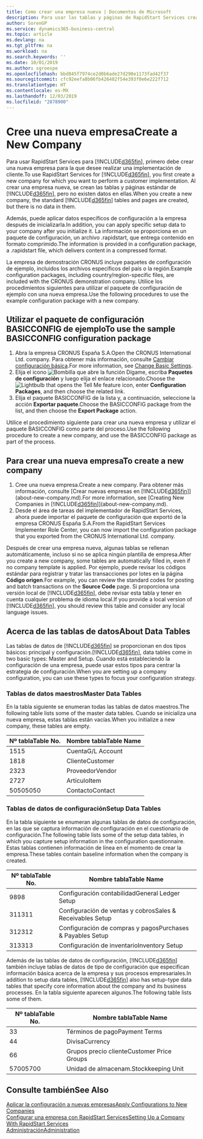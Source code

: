 ```yaml
---
title: Como crear una empresa nueva | Documentos de Microsoft
description: Para usar las tablas y páginas de RapidStart Services creadas que no tienen datos.
author: SorenGP
ms.service: dynamics365-business-central
ms.topic: article
ms.devlang: na
ms.tgt_pltfrm: na
ms.workload: na
ms.search.keywords: ''
ms.date: 10/01/2019
ms.author: sgroespe
ms.openlocfilehash: bbd845f7974ce2d0b6ade27d290e1173fad42f37
ms.sourcegitcommit: cfc92eefa8b06fb426482f54e393f0e6e222f712
ms.translationtype: HT
ms.contentlocale: es-MX
ms.lasthandoff: 12/03/2019
ms.locfileid: "2878900"
---
```

# <a name="create-a-new-company"></a><span data-ttu-id="028c0-103">Cree una nueva empresa</span><span class="sxs-lookup"><span data-stu-id="028c0-103">Create a New Company</span></span>
<span data-ttu-id="028c0-104">Para usar RapidStart Services para [!INCLUDE[d365fin](includes/d365fin_md.md)], primero debe crear una nueva empresa para la que desee realizar una implementación de cliente.</span><span class="sxs-lookup"><span data-stu-id="028c0-104">To use RapidStart Services for [!INCLUDE[d365fin](includes/d365fin_md.md)], you first create a new company for which you want to perform a customer implementation.</span></span> <span data-ttu-id="028c0-105">Al crear una empresa nueva, se crean las tablas y páginas estándar de [!INCLUDE[d365fin](includes/d365fin_md.md)], pero no existen datos en ellas.</span><span class="sxs-lookup"><span data-stu-id="028c0-105">When you create a new company, the standard [!INCLUDE[d365fin](includes/d365fin_md.md)] tables and pages are created, but there is no data in them.</span></span>

<span data-ttu-id="028c0-106">Además, puede aplicar datos específicos de configuración a la empresa después de inicializarla.</span><span class="sxs-lookup"><span data-stu-id="028c0-106">In addition, you can apply specific setup data to your company after you initialize it.</span></span> <span data-ttu-id="028c0-107">La información se proporciona en un paquete de configuración, un archivo .rapidstart, que entrega contenido en formato comprimido.</span><span class="sxs-lookup"><span data-stu-id="028c0-107">The information is provided in a configuration package, a .rapidstart file, which delivers content in a compressed format.</span></span>  

<span data-ttu-id="028c0-108">La empresa de demostración CRONUS incluye paquetes de configuración de ejemplo, incluidos los archivos específicos del país o la región.</span><span class="sxs-lookup"><span data-stu-id="028c0-108">Example configuration packages, including country/region-specific files, are included with the CRONUS demonstration company.</span></span> <span data-ttu-id="028c0-109">Utilice los procedimientos siguientes para utilizar el paquete de configuración de ejemplo con una nueva empresa.</span><span class="sxs-lookup"><span data-stu-id="028c0-109">Use the following procedures to use the example configuration package with a new company.</span></span>  

## <a name="to-use-the-sample-basicconfig-configuration-package"></a><span data-ttu-id="028c0-110">Utilizar el paquete de configuración BASICCONFIG de ejemplo</span><span class="sxs-lookup"><span data-stu-id="028c0-110">To use the sample BASICCONFIG configuration package</span></span>  
1. <span data-ttu-id="028c0-111">Abra la empresa CRONUS España S.A.</span><span class="sxs-lookup"><span data-stu-id="028c0-111">Open the CRONUS International Ltd. company.</span></span> <span data-ttu-id="028c0-112">Para obtener más información, consulte [Cambiar configuración básica](ui-change-basic-settings.md).</span><span class="sxs-lookup"><span data-stu-id="028c0-112">For more information, see [Change Basic Settings](ui-change-basic-settings.md).</span></span>
2. <span data-ttu-id="028c0-113">Elija el icono ![Bombilla que abre la función Dígame](media/ui-search/search_small.png "Dígame qué desea hacer"), escriba **Paquetes de configuración** y luego elija el enlace relacionado.</span><span class="sxs-lookup"><span data-stu-id="028c0-113">Choose the ![Lightbulb that opens the Tell Me feature](media/ui-search/search_small.png "Tell me what you want to do") icon, enter **Configuration Packages**, and then choose the related link.</span></span>  
3. <span data-ttu-id="028c0-114">Elija el paquete BASICCONFIG de la lista y, a continuación, seleccione la acción **Exportar paquete**.</span><span class="sxs-lookup"><span data-stu-id="028c0-114">Choose the BASICCONFIG package from the list, and then choose the **Export Package** action.</span></span>  

<span data-ttu-id="028c0-115">Utilice el procedimiento siguiente para crear una nueva empresa y utilizar el paquete BASICCONFIG como parte del proceso.</span><span class="sxs-lookup"><span data-stu-id="028c0-115">Use the following procedure to create a new company, and use the BASICCONFIG package as part of the process.</span></span>  

## <a name="to-create-a-new-company"></a><span data-ttu-id="028c0-116">Para crear una nueva empresa</span><span class="sxs-lookup"><span data-stu-id="028c0-116">To create a new company</span></span>  
1. <span data-ttu-id="028c0-117">Cree una nueva empresa.</span><span class="sxs-lookup"><span data-stu-id="028c0-117">Create a new company.</span></span> <span data-ttu-id="028c0-118">Para obtener más información, consulte [Crear nuevas empresas en [!INCLUDE[d365fin](includes/d365fin_md.md)]](about-new-company.md).</span><span class="sxs-lookup"><span data-stu-id="028c0-118">For more information, see [Creating New Companies in [!INCLUDE[d365fin](includes/d365fin_md.md)]](about-new-company.md).</span></span>
2. <span data-ttu-id="028c0-119">Desde el área de tareas del implementador de RapidStart Services, ahora puede importar el paquete de configuración que exportó de la empresa CRONUS España S.A.</span><span class="sxs-lookup"><span data-stu-id="028c0-119">From the RapidStart Services Implementer Role Center, you can now import the configuration package that you exported from the CRONUS International Ltd. company.</span></span>

<span data-ttu-id="028c0-120">Después de crear una empresa nueva, algunas tablas se rellenan automáticamente, incluso si no se aplica ningún plantilla de empresa.</span><span class="sxs-lookup"><span data-stu-id="028c0-120">After you create a new company, some tables are automatically filled in, even if no company template is applied.</span></span> <span data-ttu-id="028c0-121">Por ejemplo, puede revisar los códigos estándar para registrar y tratar las transacciones por lotes en la página **Código origen**.</span><span class="sxs-lookup"><span data-stu-id="028c0-121">For example, you can review the standard codes for posting and batch transactions on the **Source Code** page.</span></span> <span data-ttu-id="028c0-122">Si proporciona una versión local de [!INCLUDE[d365fin](includes/d365fin_md.md)], debe revisar esta tabla y tener en cuenta cualquier problema de idioma local.</span><span class="sxs-lookup"><span data-stu-id="028c0-122">If you provide a local version of [!INCLUDE[d365fin](includes/d365fin_md.md)], you should review this table and consider any local language issues.</span></span>

## <a name="about-data-tables"></a><span data-ttu-id="028c0-123">Acerca de las tablas de datos</span><span class="sxs-lookup"><span data-stu-id="028c0-123">About Data Tables</span></span>
<span data-ttu-id="028c0-124">Las tablas de datos de [!INCLUDE[d365fin](includes/d365fin_md.md)] se proporcionan en dos tipos básicos: principal y configuración.</span><span class="sxs-lookup"><span data-stu-id="028c0-124">[!INCLUDE[d365fin](includes/d365fin_md.md)], data tables come in two basic types: Master and Setup.</span></span> <span data-ttu-id="028c0-125">Cuando está estableciendo la configuración de una empresa, puede usar estos tipos para centrar la estrategia de configuración.</span><span class="sxs-lookup"><span data-stu-id="028c0-125">When you are setting up a company configuration, you can use these types to focus your configuration strategy.</span></span>  

### <a name="master-data-tables"></a><span data-ttu-id="028c0-126">Tablas de datos maestros</span><span class="sxs-lookup"><span data-stu-id="028c0-126">Master Data Tables</span></span>  
<span data-ttu-id="028c0-127">En la tabla siguiente se enumeran todas las tablas de datos maestros.</span><span class="sxs-lookup"><span data-stu-id="028c0-127">The following table lists some of the master data tables.</span></span> <span data-ttu-id="028c0-128">Cuando se inicializa una nueva empresa, estas tablas están vacías.</span><span class="sxs-lookup"><span data-stu-id="028c0-128">When you initialize a new company, these tables are empty.</span></span>  

|<span data-ttu-id="028c0-129">Nº tabla</span><span class="sxs-lookup"><span data-stu-id="028c0-129">Table No.</span></span>|<span data-ttu-id="028c0-130">Nombre tabla</span><span class="sxs-lookup"><span data-stu-id="028c0-130">Table Name</span></span>|  
|-------------------|--------------------|  
|<span data-ttu-id="028c0-131">15</span><span class="sxs-lookup"><span data-stu-id="028c0-131">15</span></span>|<span data-ttu-id="028c0-132">Cuenta</span><span class="sxs-lookup"><span data-stu-id="028c0-132">G/L Account</span></span>|  
|<span data-ttu-id="028c0-133">18</span><span class="sxs-lookup"><span data-stu-id="028c0-133">18</span></span>|<span data-ttu-id="028c0-134">Cliente</span><span class="sxs-lookup"><span data-stu-id="028c0-134">Customer</span></span>|  
|<span data-ttu-id="028c0-135">23</span><span class="sxs-lookup"><span data-stu-id="028c0-135">23</span></span>|<span data-ttu-id="028c0-136">Proveedor</span><span class="sxs-lookup"><span data-stu-id="028c0-136">Vendor</span></span>|  
|<span data-ttu-id="028c0-137">27</span><span class="sxs-lookup"><span data-stu-id="028c0-137">27</span></span>|<span data-ttu-id="028c0-138">Artículo</span><span class="sxs-lookup"><span data-stu-id="028c0-138">Item</span></span>|  
|<span data-ttu-id="028c0-139">5050</span><span class="sxs-lookup"><span data-stu-id="028c0-139">5050</span></span>|<span data-ttu-id="028c0-140">Contacto</span><span class="sxs-lookup"><span data-stu-id="028c0-140">Contact</span></span>|  

### <a name="setup-data-tables"></a><span data-ttu-id="028c0-141">Tablas de datos de configuración</span><span class="sxs-lookup"><span data-stu-id="028c0-141">Setup Data Tables</span></span>  
<span data-ttu-id="028c0-142">En la tabla siguiente se enumeran algunas tablas de datos de configuración, en las que se captura información de configuración en el cuestionario de configuración.</span><span class="sxs-lookup"><span data-stu-id="028c0-142">The following table lists some of the setup data tables, in which you capture setup information in the configuration questionnaire.</span></span> <span data-ttu-id="028c0-143">Estas tablas contienen información de línea en el momento de crear la empresa.</span><span class="sxs-lookup"><span data-stu-id="028c0-143">These tables contain baseline information when the company is created.</span></span>  

|<span data-ttu-id="028c0-144">Nº tabla</span><span class="sxs-lookup"><span data-stu-id="028c0-144">Table No.</span></span>|<span data-ttu-id="028c0-145">Nombre tabla</span><span class="sxs-lookup"><span data-stu-id="028c0-145">Table Name</span></span>|  
|-------------------|--------------------|  
|<span data-ttu-id="028c0-146">98</span><span class="sxs-lookup"><span data-stu-id="028c0-146">98</span></span>|<span data-ttu-id="028c0-147">Configuración contabilidad</span><span class="sxs-lookup"><span data-stu-id="028c0-147">General Ledger Setup</span></span>|  
|<span data-ttu-id="028c0-148">311</span><span class="sxs-lookup"><span data-stu-id="028c0-148">311</span></span>|<span data-ttu-id="028c0-149">Configuración de ventas y cobros</span><span class="sxs-lookup"><span data-stu-id="028c0-149">Sales & Receivables Setup</span></span>|  
|<span data-ttu-id="028c0-150">312</span><span class="sxs-lookup"><span data-stu-id="028c0-150">312</span></span>|<span data-ttu-id="028c0-151">Configuración de compras y pagos</span><span class="sxs-lookup"><span data-stu-id="028c0-151">Purchases & Payables Setup</span></span>|  
|<span data-ttu-id="028c0-152">313</span><span class="sxs-lookup"><span data-stu-id="028c0-152">313</span></span>|<span data-ttu-id="028c0-153">Configuración de inventario</span><span class="sxs-lookup"><span data-stu-id="028c0-153">Inventory Setup</span></span>|  

<span data-ttu-id="028c0-154">Además de las tablas de datos de configuración, [!INCLUDE[d365fin](includes/d365fin_md.md)] también incluye tablas de datos de tipo de configuración que especifican información básica acerca de la empresa y sus procesos empresariales.</span><span class="sxs-lookup"><span data-stu-id="028c0-154">In addition to setup data tables, [!INCLUDE[d365fin](includes/d365fin_md.md)] also has setup-type data tables that specify core information about the company and its business processes.</span></span> <span data-ttu-id="028c0-155">En la tabla siguiente aparecen algunos.</span><span class="sxs-lookup"><span data-stu-id="028c0-155">The following table lists some of them.</span></span>  

|<span data-ttu-id="028c0-156">Nº tabla</span><span class="sxs-lookup"><span data-stu-id="028c0-156">Table No.</span></span>|<span data-ttu-id="028c0-157">Nombre tabla</span><span class="sxs-lookup"><span data-stu-id="028c0-157">Table Name</span></span>|  
|-------------------|--------------------|  
|<span data-ttu-id="028c0-158">3</span><span class="sxs-lookup"><span data-stu-id="028c0-158">3</span></span>|<span data-ttu-id="028c0-159">Términos de pago</span><span class="sxs-lookup"><span data-stu-id="028c0-159">Payment Terms</span></span>|  
|<span data-ttu-id="028c0-160">4</span><span class="sxs-lookup"><span data-stu-id="028c0-160">4</span></span>|<span data-ttu-id="028c0-161">Divisa</span><span class="sxs-lookup"><span data-stu-id="028c0-161">Currency</span></span>|  
|<span data-ttu-id="028c0-162">6</span><span class="sxs-lookup"><span data-stu-id="028c0-162">6</span></span>|<span data-ttu-id="028c0-163">Grupos precio cliente</span><span class="sxs-lookup"><span data-stu-id="028c0-163">Customer Price Groups</span></span>|  
|<span data-ttu-id="028c0-164">5700</span><span class="sxs-lookup"><span data-stu-id="028c0-164">5700</span></span>|<span data-ttu-id="028c0-165">Unidad de almacenam.</span><span class="sxs-lookup"><span data-stu-id="028c0-165">Stockkeeping Unit</span></span>|

  

## <a name="see-also"></a><span data-ttu-id="028c0-166">Consulte también</span><span class="sxs-lookup"><span data-stu-id="028c0-166">See Also</span></span>  
[<span data-ttu-id="028c0-167">Aplicar la configuración a nuevas empresas</span><span class="sxs-lookup"><span data-stu-id="028c0-167">Apply Configurations to New Companies</span></span>](admin-apply-configuration-to-new-companies.md)  
[<span data-ttu-id="028c0-168">Configurar una empresa con RapidStart Services</span><span class="sxs-lookup"><span data-stu-id="028c0-168">Setting Up a Company With RapidStart Services</span></span>](admin-set-up-a-company-with-rapidstart.md)  
[<span data-ttu-id="028c0-169">Administración</span><span class="sxs-lookup"><span data-stu-id="028c0-169">Administration</span></span>](admin-setup-and-administration.md)

